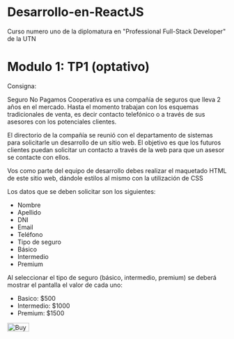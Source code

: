 # Desarrollo-en-ReactJS
Curso numero uno de la diplomatura en "Professional Full-Stack Developer" de la UTN
# Modulo 1: TP1 (optativo)

Consigna:

Seguro No Pagamos Cooperativa es una compañía de seguros que lleva 2 años en el mercado. Hasta el momento trabajan con los esquemas tradicionales de venta, es decir contacto telefónico o a través de sus asesores con los potenciales clientes.

El directorio de la compañía se reunió con el departamento de sistemas para solicitarle un desarrollo de un sitio web. El objetivo es que los futuros clientes puedan solicitar un contacto a través de la web para que un asesor se contacte con ellos.

Vos como parte del equipo de desarrollo debes realizar el maquetado HTML de este sitio web, dándole estilos al mismo con la utilización de CSS

Los datos que se deben solicitar son los siguientes:

- Nombre
- Apellido
- DNI
- Email
- Teléfono
- Tipo de seguro
- Básico
- Intermedio
- Premium

Al seleccionar el tipo de seguro (básico, intermedio, premium) se deberá mostrar el pantalla el valor de cada uno:

- Basico: $500
- Intermedio: $1000
- Premium: $1500

<a href="https://www.buymeacoffee.com/roniemartinez" target="_blank"><img src="https://cdn.freebiesupply.com/logos/large/2x/replit-logo-png-transparent.png" alt="Buy Me A Coffee" height="20" width="50"></a>

